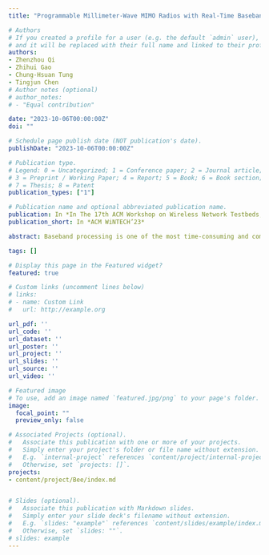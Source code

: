 ```yaml
---
title: "Programmable Millimeter-Wave MIMO Radios with Real-Time Baseband Processing"

# Authors
# If you created a profile for a user (e.g. the default `admin` user), write the username (folder name) here 
# and it will be replaced with their full name and linked to their profile.
authors:
- Zhenzhou Qi
- Zhihui Gao
- Chung-Hsuan Tung
- Tingjun Chen
# Author notes (optional)
# author_notes:
# - "Equal contribution"

date: "2023-10-06T00:00:00Z"
doi: ""

# Schedule page publish date (NOT publication's date).
publishDate: "2023-10-06T00:00:00Z"

# Publication type.
# Legend: 0 = Uncategorized; 1 = Conference paper; 2 = Journal article;
# 3 = Preprint / Working Paper; 4 = Report; 5 = Book; 6 = Book section;
# 7 = Thesis; 8 = Patent
publication_types: ["1"]

# Publication name and optional abbreviated publication name.
publication: In *In The 17th ACM Workshop on Wireless Network Testbeds, Experimental evaluation & Characterization 2023 (WiNTECH’23)*
publication_short: In *ACM WiNTECH’23*

abstract: Baseband processing is one of the most time-consuming and computationally expensive tasks in radio access networks (RANs), which is typically realized in dedicated hardware. The concept of virtualizing the RAN functions by moving their computation to edge data centers can significantly reduce the deployment cost and enable more flexible use of the network resources. Recent studies have focused on software-based baseband processing for large-scale sub-6 GHz MIMO systems, while 5G also embraces the millimeterwave (mmWave) frequency bands to achieve further improved data rates leveraging the widely available spectrum. Therefore, it is important to build a platform for the experimental investigation of software-based baseband processing for mmWave MIMO systems. In this paper, we implement programmable mmWave MIMO radios equipped with real-time baseband processing capability, leveraging the open-access PAWR COSMOS testbed. We first develop Agora-UHD, which enables UHD-based software-defined radios (SDRs) to interface with Agora, an open-source software realization of real-time massive MIMO baseband processing. Next, we integrate Agora-UHD with the USRP SDRs and IBM 28 GHz phased array antenna module (PAAM) subsystem boards deployed in the PAWR COSMOS testbed. We demonstrate a 2×2 28 GHz polarization MIMO link with a bandwidth of 122.88 MHz, and show that it can meet the real-time processing deadline of 0.375 ms (3 transmission time intervals for numerology 3 in 5G NR FR2) using only 8 CPU cores. The source code of Agora-UHD and its integration with the programmable 28 GHz radios in the COSMOS testbed with example tutorials are made publicly available.

tags: []

# Display this page in the Featured widget?
featured: true

# Custom links (uncomment lines below)
# links:
# - name: Custom Link
#   url: http://example.org

url_pdf: ''
url_code: ''
url_dataset: ''
url_poster: ''
url_project: ''
url_slides: ''
url_source: ''
url_video: ''

# Featured image
# To use, add an image named `featured.jpg/png` to your page's folder. 
image:
  focal_point: ""
  preview_only: false

# Associated Projects (optional).
#   Associate this publication with one or more of your projects.
#   Simply enter your project's folder or file name without extension.
#   E.g. `internal-project` references `content/project/internal-project/index.md`.
#   Otherwise, set `projects: []`.
projects:
- content/project/Bee/index.md


# Slides (optional).
#   Associate this publication with Markdown slides.
#   Simply enter your slide deck's filename without extension.
#   E.g. `slides: "example"` references `content/slides/example/index.md`.
#   Otherwise, set `slides: ""`.
# slides: example
---
```

<!-- 
{{% callout note %}}
Click the *Cite* button above to demo the feature to enable visitors to import publication metadata into their reference management software.
{{% /callout %}} -->



